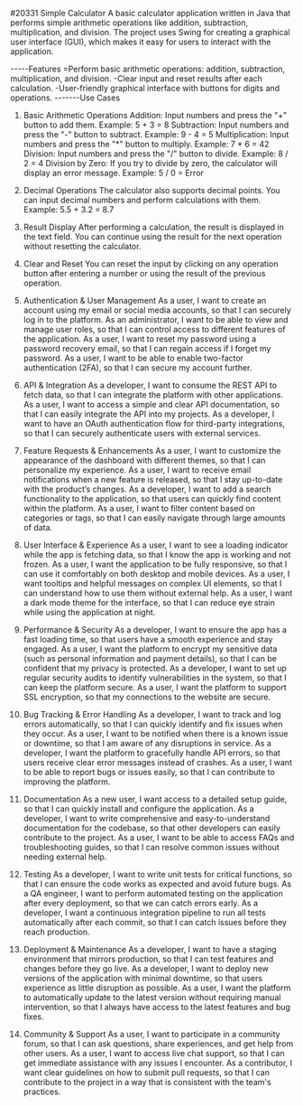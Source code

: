 #20331
Simple Calculator
A basic calculator application written in Java that performs simple arithmetic operations like addition, subtraction, multiplication, and division. The project uses Swing for creating a graphical user interface (GUI), which makes it easy for users to interact with the application.

-----Features
=Perform basic arithmetic operations: addition, subtraction, multiplication, and division.
-Clear input and reset results after each calculation.
-User-friendly graphical interface with buttons for digits and operations.
-------Use Cases
1. Basic Arithmetic Operations
Addition: Input numbers and press the "+" button to add them.
Example: 5 + 3 = 8
Subtraction: Input numbers and press the "-" button to subtract.
Example: 9 - 4 = 5
Multiplication: Input numbers and press the "*" button to multiply.
Example: 7 * 6 = 42
Division: Input numbers and press the "/" button to divide.
Example: 8 / 2 = 4
Division by Zero: If you try to divide by zero, the calculator will display an error message.
Example: 5 / 0 = Error
2. Decimal Operations
The calculator also supports decimal points. You can input decimal numbers and perform calculations with them.
Example: 5.5 + 3.2 = 8.7
3. Result Display
After performing a calculation, the result is displayed in the text field.
You can continue using the result for the next operation without resetting the calculator.
4. Clear and Reset
You can reset the input by clicking on any operation button after entering a number or using the result of the previous operation.

1. Authentication & User Management
As a user, I want to create an account using my email or social media accounts, so that I can securely log in to the platform.
As an administrator, I want to be able to view and manage user roles, so that I can control access to different features of the application.
As a user, I want to reset my password using a password recovery email, so that I can regain access if I forget my password.
As a user, I want to be able to enable two-factor authentication (2FA), so that I can secure my account further.
2. API & Integration
As a developer, I want to consume the REST API to fetch data, so that I can integrate the platform with other applications.
As a user, I want to access a simple and clear API documentation, so that I can easily integrate the API into my projects.
As a developer, I want to have an OAuth authentication flow for third-party integrations, so that I can securely authenticate users with external services.
3. Feature Requests & Enhancements
As a user, I want to customize the appearance of the dashboard with different themes, so that I can personalize my experience.
As a user, I want to receive email notifications when a new feature is released, so that I stay up-to-date with the product’s changes.
As a developer, I want to add a search functionality to the application, so that users can quickly find content within the platform.
As a user, I want to filter content based on categories or tags, so that I can easily navigate through large amounts of data.
4. User Interface & Experience
As a user, I want to see a loading indicator while the app is fetching data, so that I know the app is working and not frozen.
As a user, I want the application to be fully responsive, so that I can use it comfortably on both desktop and mobile devices.
As a user, I want tooltips and helpful messages on complex UI elements, so that I can understand how to use them without external help.
As a user, I want a dark mode theme for the interface, so that I can reduce eye strain while using the application at night.
5. Performance & Security
As a developer, I want to ensure the app has a fast loading time, so that users have a smooth experience and stay engaged.
As a user, I want the platform to encrypt my sensitive data (such as personal information and payment details), so that I can be confident that my privacy is protected.
As a developer, I want to set up regular security audits to identify vulnerabilities in the system, so that I can keep the platform secure.
As a user, I want the platform to support SSL encryption, so that my connections to the website are secure.
6. Bug Tracking & Error Handling
As a developer, I want to track and log errors automatically, so that I can quickly identify and fix issues when they occur.
As a user, I want to be notified when there is a known issue or downtime, so that I am aware of any disruptions in service.
As a developer, I want the platform to gracefully handle API errors, so that users receive clear error messages instead of crashes.
As a user, I want to be able to report bugs or issues easily, so that I can contribute to improving the platform.
7. Documentation
As a new user, I want access to a detailed setup guide, so that I can quickly install and configure the application.
As a developer, I want to write comprehensive and easy-to-understand documentation for the codebase, so that other developers can easily contribute to the project.
As a user, I want to be able to access FAQs and troubleshooting guides, so that I can resolve common issues without needing external help.
8. Testing
As a developer, I want to write unit tests for critical functions, so that I can ensure the code works as expected and avoid future bugs.
As a QA engineer, I want to perform automated testing on the application after every deployment, so that we can catch errors early.
As a developer, I want a continuous integration pipeline to run all tests automatically after each commit, so that I can catch issues before they reach production.
9. Deployment & Maintenance
As a developer, I want to have a staging environment that mirrors production, so that I can test features and changes before they go live.
As a developer, I want to deploy new versions of the application with minimal downtime, so that users experience as little disruption as possible.
As a user, I want the platform to automatically update to the latest version without requiring manual intervention, so that I always have access to the latest features and bug fixes.
10. Community & Support
As a user, I want to participate in a community forum, so that I can ask questions, share experiences, and get help from other users.
As a user, I want to access live chat support, so that I can get immediate assistance with any issues I encounter.
As a contributor, I want clear guidelines on how to submit pull requests, so that I can contribute to the project in a way that is consistent with the team's practices.
